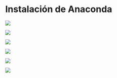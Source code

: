 # Instalación de Anaconda



![](images\primera.png)

![](images\segunda.png)

![](images\tercera.png)

![](images\cuarta.png)

![](images\quinta.png)

![](images\sexta.png)
